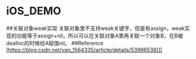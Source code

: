 # iOS_DEMO

##关联对象weak实现
关联对象里不支持weak关键字，但是有assign，weak实现的功能等于assign+nil，所以可以在关联对象A里再关联一个对象B，在B被dealloc的时候给A赋值nil。
##Reference
[https://blog.csdn.net/yan_1564335/article/details/53996538]()